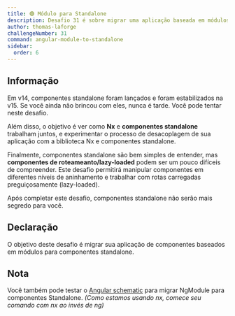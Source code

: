 ```yaml
---
title: 🟢 Módulo para Standalone
description: Desafio 31 é sobre migrar uma aplicação baseada em módulos para uma aplicação baseada em componentes standalone.
author: thomas-laforge
challengeNumber: 31
command: angular-module-to-standalone
sidebar:
  order: 6
---
```


## Informação

Em v14, componentes standalone foram lançados e foram estabilizados na v15. Se você ainda não brincou com eles, nunca é tarde. Você pode tentar neste desafio.

Além disso, o objetivo é ver como **Nx** e **componentes standalone** trabalham juntos, e experimentar o processo de desacoplagem de sua aplicação com a biblioteca Nx e componentes standalone.

Finalmente, componentes standalone são bem simples de entender, mas **componentes de roteameanto/lazy-loaded** podem ser um pouco difíceis de compreender. Este desafio permitirá manipular componentes em diferentes níveis de aninhamento e trabalhar com rotas carregadas preguiçosamente (lazy-loaded).

Após completar este desafio, componentes standalone não serão mais segredo para você.

## Declaração

O objetivo deste desafio é migrar sua aplicação de componentes baseados em módulos para componentes standalone.

## Nota

Você também pode testar o [Angular schematic](https://angular.io/guide/standalone-migration) para migrar NgModule para componentes Standalone. _(Como estamos usando nx, comece seu comando com nx ao invés de ng)_
